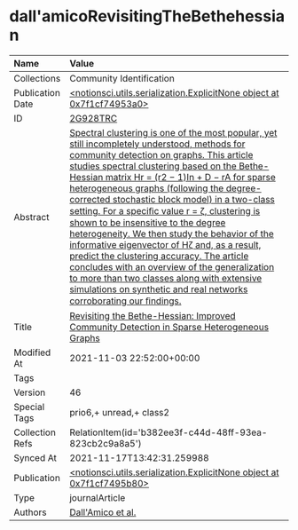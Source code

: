 # dall'amicoRevisitingTheBethehessian
| Name             | Value                                                                                                                                                                                                                                                                                                                                                                                                                                                                                                                                                                                                                                                                                                                                                                                                                        |
|:-----------------|:-----------------------------------------------------------------------------------------------------------------------------------------------------------------------------------------------------------------------------------------------------------------------------------------------------------------------------------------------------------------------------------------------------------------------------------------------------------------------------------------------------------------------------------------------------------------------------------------------------------------------------------------------------------------------------------------------------------------------------------------------------------------------------------------------------------------------------|
| Collections      | Community Identification                                                                                                                                                                                                                                                                                                                                                                                                                                                                                                                                                                                                                                                                                                                                                                                                     |
| Publication Date | [<notionsci.utils.serialization.ExplicitNone object at 0x7f1cf74953a0>](<notionsci.utils.serialization.ExplicitNone object at 0x7f1cf74953a0>)                                                                                                                                                                                                                                                                                                                                                                                                                                                                                                                                                                                                                                                                               |
| ID               | [2G928TRC](<notionsci.utils.serialization.ExplicitNone object at 0x7f1cf74954c0>)                                                                                                                                                                                                                                                                                                                                                                                                                                                                                                                                                                                                                                                                                                                                            |
| Abstract         | [Spectral clustering is one of the most popular, yet still incompletely understood, methods for community detection on graphs. This article studies spectral clustering based on the Bethe-Hessian matrix Hr = (r2 − 1)In + D − rA for sparse heterogeneous graphs (following the degree-corrected stochastic block model) in a two-class setting. For a speciﬁc value r = ζ, clustering is shown to be insensitive to the degree heterogeneity. We then study the behavior of the informative eigenvector of Hζ and, as a result, predict the clustering accuracy. The article concludes with an overview of the generalization to more than two classes along with extensive simulations on synthetic and real networks corroborating our ﬁndings.](<notionsci.utils.serialization.ExplicitNone object at 0x7f1cf74955e0>) |
| Title            | [Revisiting the Bethe-Hessian: Improved Community Detection in Sparse Heterogeneous Graphs](<notionsci.utils.serialization.ExplicitNone object at 0x7f1cf7495700>)                                                                                                                                                                                                                                                                                                                                                                                                                                                                                                                                                                                                                                                           |
| Modified At      | 2021-11-03 22:52:00+00:00                                                                                                                                                                                                                                                                                                                                                                                                                                                                                                                                                                                                                                                                                                                                                                                                    |
| Tags             |                                                                                                                                                                                                                                                                                                                                                                                                                                                                                                                                                                                                                                                                                                                                                                                                                              |
| Version          | 46                                                                                                                                                                                                                                                                                                                                                                                                                                                                                                                                                                                                                                                                                                                                                                                                                           |
| Special Tags     | prio6,+ unread,+ class2                                                                                                                                                                                                                                                                                                                                                                                                                                                                                                                                                                                                                                                                                                                                                                                                      |
| Collection Refs  | RelationItem(id='b382ee3f-c44d-48ff-93ea-823cb2c9a8a5')                                                                                                                                                                                                                                                                                                                                                                                                                                                                                                                                                                                                                                                                                                                                                                      |
| Synced At        | 2021-11-17T13:42:31.259988                                                                                                                                                                                                                                                                                                                                                                                                                                                                                                                                                                                                                                                                                                                                                                                                   |
| Publication      | [<notionsci.utils.serialization.ExplicitNone object at 0x7f1cf7495b80>](<notionsci.utils.serialization.ExplicitNone object at 0x7f1cf7495b80>)                                                                                                                                                                                                                                                                                                                                                                                                                                                                                                                                                                                                                                                                               |
| Type             | journalArticle                                                                                                                                                                                                                                                                                                                                                                                                                                                                                                                                                                                                                                                                                                                                                                                                               |
| Authors          | [Dall'Amico et al.](<notionsci.utils.serialization.ExplicitNone object at 0x7f1cf7495d30>)                                                                                                                                                                                                                                                                                                                                                                                                                                                                                                                                                                                                                                                                                                                                   |

